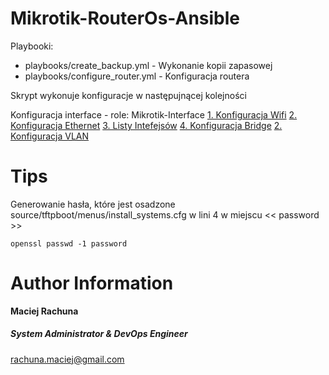 Mikrotik-RouterOs-Ansible
=========

Playbooki:
- playbooks/create_backup.yml - Wykonanie kopii zapasowej
- playbooks/configure_router.yml - Konfiguracja routera

Skrypt wykonuje konfiguracje w następujnącej kolejności

Konfiguracja interface - role: Mikrotik-Interface
[1. Konfiguracja Wifi](docs/interfaces/wireless.md)
[2. Konfiguracja Ethernet](docs/interfaces/ethernet.md)
[3. Listy Intefejsów](docs/interfaces/bridge.md)
[4. Konfiguracja Bridge](docs/interfaces/bridge.md)
[2. Konfiguracja VLAN](docs/interfaces/vlan.md)


Tips
=========
Generowanie hasła, które jest osadzone source/tftpboot/menus/install_systems.cfg w lini 4 w miejscu << password >>
```
openssl passwd -1 password
```

Author Information
=========
 **Maciej Rachuna**
##### System Administrator & DevOps Engineer
rachuna.maciej@gmail.com